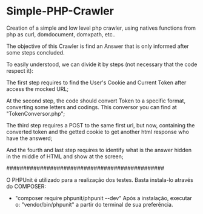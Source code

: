 # Simple-PHP-Crawler

 Creation of a simple and low level php crawler, using natives functions from php as curl, domdocument, domxpath, etc..

The objective of this Crawler is find an Answer that is only informed after some steps concluded.

To easily understood, we can divide it by steps (not necessary that the code respect it):

The first step requires to find the User's Cookie and Current Token after access the mocked URL;

At the second step, the code should convert Token to a specific format, converting some letters and codings. This conversor you can find at "TokenConversor.php";

The third step requires a POST to the same first url, but now, containing the converted token and the getted cookie to get another html response who have the answerd;

And the fourth and last step requires to identify what is the answer hidden in the middle of HTML and show at the screen;

###############################################

O PHPUnit é utilizado para a realização dos testes. Basta instala-lo através do COMPOSER:
- "composer require phpunit/phpunit --dev"
Após a instalação, executar o: "vendor/bin/phpunit" a partir do terminal de sua preferência.